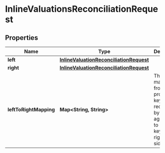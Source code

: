 

# InlineValuationsReconciliationRequest

## Properties

Name | Type | Description | Notes
------------ | ------------- | ------------- | -------------
**left** | [**InlineValuationReconciliationRequest**](InlineValuationReconciliationRequest.md) |  | 
**right** | [**InlineValuationReconciliationRequest**](InlineValuationReconciliationRequest.md) |  | 
**leftToRightMapping** | **Map&lt;String, String&gt;** | The mapping from property keys requested by left aggregation to property keys on right hand side |  [optional]



